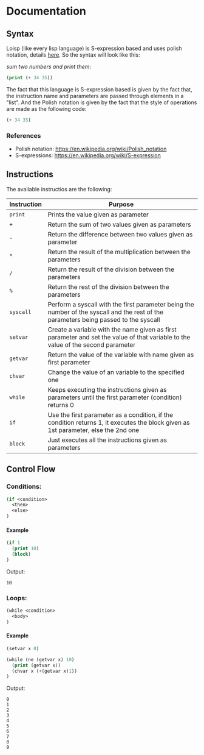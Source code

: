 # Documentation

## Syntax

Loisp (like every lisp language) is S-expression based and uses polish notation, details [here](https://en.wikipedia.org/wiki/Polish_notation). So the syntax will look like this:

*sum two numbers and print them*:
```lisp
(print (+ 34 35))
```

The fact that this language is S-expression based is given by the fact that, the instruction name and parameters are passed through elements in a "list". And the Polish notation is given by the fact that the style of operations are made as the following code:

```lisp
(+ 34 35)
```

### References

- Polish notation: https://en.wikipedia.org/wiki/Polish_notation
- S-expressions: https://en.wikipedia.org/wiki/S-expression

## Instructions

The available instructios are the following:

| Instruction | Purpose                                                                                                                               |
|-------------|---------------------------------------------------------------------------------------------------------------------------------------|
| `print`     | Prints the value given as parameter                                                                                                   |
| `+`         | Return the sum of two values given as parameters                                                                                      |
| `-`         | Return the difference between two values given as parameter                                                                           |
| `*`         | Return the result of the multiplication between the parameters                                                                        |
| `/`         | Return the result of the division between the parameters                                                                              |
| `%`         | Return the rest of the division between the parameters                                                                                |
| `syscall`   | Perform a syscall with the first parameter being the number of the syscall and the rest of the parameters being passed to the syscall |
| `setvar`    | Create a variable with the name given as first parameter and set the value of that variable to the value of the second parameter      |
| `getvar`    | Return the value of the variable with name given as first parameter                                                                   |
| `chvar`     | Change the value of an variable to the specified one                                                                                  |
| `while`     | Keeps executing the instructions given as parameters until the first parameter (condition) returns 0                                  |
| `if`        | Use the first parameter as a condition, if the condition returns 1, it executes the block given as 1st parameter, else the 2nd one    |
| `block`     | Just executes all the instructions given as parameters                                                                                |
## Control Flow

### Conditions:

```lisp
(if <condition>
  <then>
  <else>
)
```

#### Example

```lisp
(if 1
  (print 10)
  (block)
)
```
Output:

```console
10
```

### Loops:

```lisp
(while <condition>
  <body>
)
```
#### Example

```lisp
(setvar x 0)

(while (ne (getvar x) 10)
  (print (getvar x))
  (chvar x (+(getvar x)1))
)
```
Output:
```console
0
1
2
3
4
5
6
7
8
9
```
